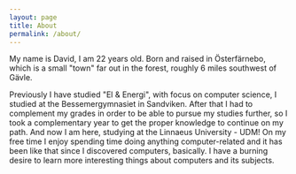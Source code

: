 ```yaml
---
layout: page
title: About
permalink: /about/
---
```

My name is David, I am 22 years old. Born and raised in Österfärnebo, which is a small "town" far out in the forest, roughly 6 miles southwest of Gävle.

Previously I have studied "El & Energi", with focus on computer science, I studied at the Bessemergymnasiet in Sandviken.
After that I had to complement my grades in order to be able to pursue my studies further, so I took a complementary year to get the proper knowledge to continue
on my path. And now I am here, studying at the Linnaeus University - UDM!
On my free time I enjoy spending time doing anything computer-related and it has been like that since I discovered computers, basically.
I have a burning desire to learn more interesting things about computers and its subjects.